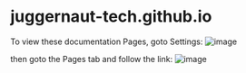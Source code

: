 # juggernaut-tech.github.io

To view these documentation Pages, goto Settings:
![image](https://user-images.githubusercontent.com/84578353/133822472-d899ffc9-f206-4dee-a59a-ebf01a82394f.png)

then goto the Pages tab and follow the link:
![image](https://user-images.githubusercontent.com/84578353/133822743-6a213a56-0494-4917-bb25-6a53ac1165d4.png)
